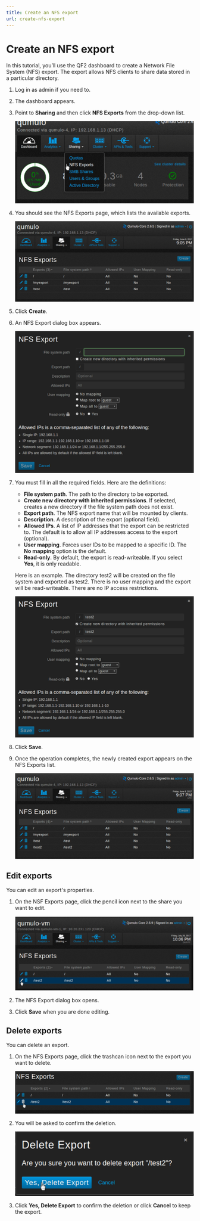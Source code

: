 ```yaml
---
title: Create an NFS export
url: create-nfs-export
---
```

# Create an NFS export

In this tutorial, you’ll use the QF2 dashboard to create a Network File System (NFS) export. The export allows NFS clients to share data stored in a particular directory.

1. Log in as admin if you need to.
2. The dashboard appears.
3. Point to **Sharing** and then click **NFS Exports** from the drop-down list.

    ![NFS Exports selection](images/nfs-export-select-menu.png)

4. You should see the NFS Exports page, which lists the available exports.

    ![NFS Exports create](images/nfs-export-1.png)

5. Click **Create**.
6. An NFS Export dialog box appears.

    ![NFS Export dialog box](images/nfs-export-create-1.png)

7. You must fill in all the required fields. Here are the definitions:

    * **File system path**. The path to the directory to be exported.
    * **Create new directory with inherited permissions**. If selected, creates a new directory if the file system path does not exist.
    * **Export path**. The NFS export name that will be mounted by clients.
    * **Description**. A description of  the export (optional field).
    * **Allowed IPs**. A list of IP addresses that the export can be restricted to. The default is to allow all IP addresses access to the export (optional). 
    * **User mapping**. Forces user IDs to be mapped to a specific ID. The **No mapping** option is the default.
    * **Read-only**. By default, the export is read-writeable. If you select **Yes**, it is only readable.

    Here is an example. The directory test2 will be created on the file system and exported as test2. There is no user mapping and the export will be read-writeable. There are no IP access restrictions.

    ![NFS Export save](images/nfs-export-create-2.png)

8. Click **Save**.

9. Once the operation completes, the newly created export appears on the NFS Exports list.

    ![NFS Exports list](images/nfs-export-done.png)

## Edit exports

You can edit an export's properties. 

1. On the NSF Exports page, click the pencil icon next to the share you want to edit.

    ![NFS export-select-edit](images/nfs-export-select-edit01.png)

2. The NFS Export dialog box opens.
3. Click **Save** when you are done editing.

## Delete exports
You can delete an export.

1. On the NFS Exports page, click the trashcan icon next to the export you want to delete.

    ![NFS Exports-delete](images/nfs-export-select-delete-dir-test2.png)

2. You will be asked to confirm the deletion.

    ![NFS Exports delete-yes - Yes, Delete Export](images/nfs-export-confirm-del-test2.png)

3. Click **Yes, Delete Export** to confirm the deletion or click **Cancel** to keep the export.



